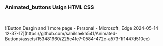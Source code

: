 <h3>Animated_buttons Usign HTML CSS</h3>
<br><br>
![Button Desgin and 1 more page - Personal - Microsoft_ Edge 2024-05-14 12-37-17](https://github.com/sahilshekh541/Animated-Buttons/assets/153481960/225e4fe7-0584-472c-a573-1f1447d510ee)
